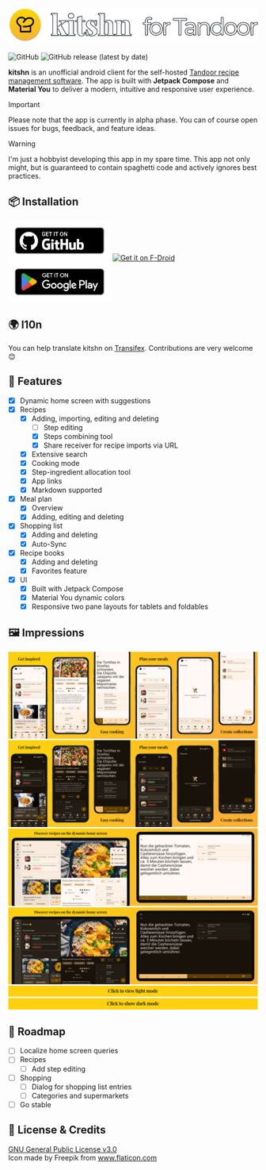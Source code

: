 ![kitshn (for Tandoor)](/images/title.png)
---
![GitHub](https://img.shields.io/github/license/aimok04/kitshn?style=for-the-badge) ![GitHub release (latest by date)](https://img.shields.io/github/v/release/aimok04/kitshn?style=for-the-badge)

**kitshn** is an unofficial android client for the
self-hosted [Tandoor recipe management software](https://github.com/TandoorRecipes/recipes). The app
is built with **Jetpack Compose** and **Material You** to deliver a modern, intuitive and responsive
user experience.

> [!IMPORTANT]
> Please note that the app is currently in alpha phase. You can of course open issues for bugs,
> feedback, and feature ideas.

> [!WARNING]
> I'm just a hobbyist developing this app in my spare time. This app not only might, but is
> guaranteed to contain spaghetti code and actively ignores best practices.

## 📦 Installation

[<img src="/images/badge_github.png"
alt="Get it on GitHub"
height="80">](https://github.com/aimok04/kitshn/releases)
[<img src="https://fdroid.gitlab.io/artwork/badge/get-it-on.png"
alt="Get it on F-Droid"
height="80">](https://f-droid.org/packages/de.kitshn.android/)
[<img src="/images/badge_google.png"
alt="Get it on Google Play"
height="80">](https://play.google.com/store/apps/details?id=de.kitshn.android)

## 🌍 l10n

You can help translate kitshn on [Transifex](https://app.transifex.com/kitshn/kitshn-android/).
Contributions are very welcome 😊

## 💪 Features

- [x] Dynamic home screen with suggestions
- [x] Recipes
    - [x] Adding, importing, editing and deleting
        - [ ] Step editing
        - [x] Steps combining tool
        - [x] Share receiver for recipe imports via URL
    - [x] Extensive search
    - [x] Cooking mode
    - [x] Step-ingredient allocation tool
  - [x] App links
  - [x] Markdown supported
- [x] Meal plan
    - [x] Overview
    - [x] Adding, editing and deleting
- [x] Shopping list
    - [x] Adding and deleting
    - [x] Auto-Sync
- [x] Recipe books
    - [x] Adding and deleting
    - [x] Favorites feature
- [x] UI
    - [x] Built with Jetpack Compose
    - [x] Material You dynamic colors
    - [x] Responsive two pane layouts for tablets and foldables

## 🖼️ Impressions

![Screenshots light](/images/screenshots_light.png#gh-light-mode-only)
![Screenshots dark](/images/screenshots_dark.png#gh-dark-mode-only)
![Screenshots tablet light](/images/screenshots_tablet_light.png#gh-light-mode-only)
![Screenshots tablet dark](/images/screenshots_tablet_dark.png#gh-dark-mode-only)
[![View light mode](/images/btn_light_mode.png#gh-dark-mode-only)](/images/screenshots_light.md#gh-dark-mode-only)
[![View dark mode](/images/btn_dark_mode.png#gh-light-mode-only)](/images/screenshots_dark.md#gh-light-mode-only)

## 🚧 Roadmap

- [ ] Localize home screen queries
- [ ] Recipes
  - [ ] Add step editing
- [ ] Shopping
  - [ ] Dialog for shopping list entries
  - [ ] Categories and supermarkets
- [ ] Go stable

## 📜 License & Credits

[GNU General Public License v3.0](/LICENSE)<br>
Icon made by Freepik from www.flaticon.com
